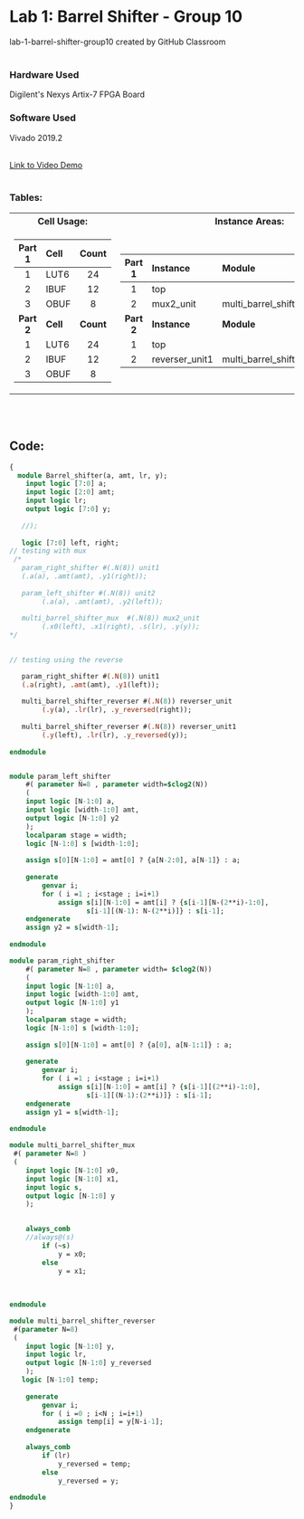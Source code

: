 # Lab 1: Barrel Shifter - Group 10
lab-1-barrel-shifter-group10 created by GitHub Classroom
<br></br>
### Hardware Used

Digilent's Nexys Artix-7 FPGA Board

### Software Used

Vivado 2019.2
<br></br>

[Link to Video Demo](https://youtu.be/Vt-jtBQ13us)
<br></br>
### Tables:

<table>
<tr>
<th>Cell Usage:</th>
<th>Instance Areas:</th>
</tr>
<tr>
<td>



|  **Part 1**  | **Cell** | **Count** |
| :----:  | :---  |:----: |
| 1 | LUT6 | 24 |
| 2   | IBUF | 12 |
| 3   | OBUF | 8 |
|  **Part 2** | **Cell** | **Count** |
| 1 | LUT6 | 24 |
| 2   | IBUF | 12 |
| 3   | OBUF | 8 |

  </td><td>

|  **Part 1**  | **Instance** | **Module** | **Cells** |
| :----:  | :---  |:--- | :----: |
| 1 | top |  | 44|
| 2   | mux2_unit | multi_barrel_shifter_mux | 24 |
|  **Part 2**  | **Instance** | **Module** | **Cells** |
| 1 | top |  | 44|
| 2   | reverser_unit1 | multi_barrel_shifter_reverser | 24 |
</td></tr></table>

<br></br>
## Code: 
```SystemVerilog
{
  module Barrel_shifter(a, amt, lr, y);
    input logic [7:0] a;
    input logic [2:0] amt;
    input logic lr;
    output logic [7:0] y;
    
   //);
   
   logic [7:0] left, right;
// testing with mux
 /*
   param_right_shifter #(.N(8)) unit1
   (.a(a), .amt(amt), .y1(right));
   
   param_left_shifter #(.N(8)) unit2
        (.a(a), .amt(amt), .y2(left));
   
   multi_barrel_shifter_mux  #(.N(8)) mux2_unit
        (.x0(left), .x1(right), .s(lr), .y(y));
*/        
        

// testing using the reverse

   param_right_shifter #(.N(8)) unit1
   (.a(right), .amt(amt), .y1(left));
           
   multi_barrel_shifter_reverser #(.N(8)) reverser_unit
        (.y(a), .lr(lr), .y_reversed(right));
        
   multi_barrel_shifter_reverser #(.N(8)) reverser_unit1
        (.y(left), .lr(lr), .y_reversed(y));
  
endmodule


module param_left_shifter
    #( parameter N=8 , parameter width=$clog2(N))
    (
    input logic [N-1:0] a,
    input logic [width-1:0] amt,
    output logic [N-1:0] y2
    );
    localparam stage = width;
    logic [N-1:0] s [width-1:0];
    
    assign s[0][N-1:0] = amt[0] ? {a[N-2:0], a[N-1]} : a;
    
    generate 
        genvar i;
        for ( i =1 ; i<stage ; i=i+1)
            assign s[i][N-1:0] = amt[i] ? {s[i-1][N-(2**i)-1:0],
                   s[i-1][(N-1): N-(2**i)]} : s[i-1];
    endgenerate
    assign y2 = s[width-1];
          
endmodule

module param_right_shifter
    #( parameter N=8 , parameter width= $clog2(N))
    (
    input logic [N-1:0] a,
    input logic [width-1:0] amt,
    output logic [N-1:0] y1
    );
    localparam stage = width;
    logic [N-1:0] s [width-1:0];
    
    assign s[0][N-1:0] = amt[0] ? {a[0], a[N-1:1]} : a;
    
    generate 
        genvar i;
        for ( i =1 ; i<stage ; i=i+1)
            assign s[i][N-1:0] = amt[i] ? {s[i-1][(2**i)-1:0],
                   s[i-1][(N-1):(2**i)]} : s[i-1];
    endgenerate
    assign y1 = s[width-1];
      
endmodule

module multi_barrel_shifter_mux
 #( parameter N=8 )
 (
    input logic [N-1:0] x0,
    input logic [N-1:0] x1,
    input logic s,
    output logic [N-1:0] y
    );

    
    always_comb
    //always@(s)
        if (~s)           
            y = x0;
        else
            y = x1;
            
 
  
endmodule

module multi_barrel_shifter_reverser
 #(parameter N=8)
 (
    input logic [N-1:0] y,
    input logic lr,
    output logic [N-1:0] y_reversed
    );
   logic [N-1:0] temp;
   
    generate 
        genvar i;
        for ( i =0 ; i<N ; i=i+1)
            assign temp[i] = y[N-i-1];
    endgenerate
   
    always_comb
        if (lr)
            y_reversed = temp;
        else
            y_reversed = y;
        
endmodule
}
``` 

